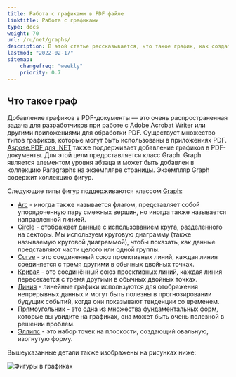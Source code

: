 ```yaml
---
title: Работа с графиками в PDF файле
linktitle: Работа с графиками
type: docs
weight: 70
url: /ru/net/graphs/
description: В этой статье рассказывается, что такое график, как создать объект заполненного прямоугольника и другие функции
lastmod: "2022-02-17"
sitemap:
    changefreq: "weekly"
    priority: 0.7
---
```

<script type="application/ld+json">
{
    "@context": "https://schema.org",
    "@type": "TechArticle",
    "headline": "Работа с графиками в PDF файле",
    "alternativeHeadline": "Как создать графики в PDF",
    "author": {
        "@type": "Person",
        "name":"Анастасия Голуб",
        "givenName": "Анастасия",
        "familyName": "Голуб",
        "url":"https://www.linkedin.com/in/anastasiia-holub-750430225/"
    },
    "genre": "генерация PDF документов",
    "keywords": "pdf, c#, графики в pdf",
    "wordcount": "302",
    "proficiencyLevel":"Начинающий",
    "publisher": {
        "@type": "Organization",
        "name": "Команда документации Aspose.PDF",
        "url": "https://products.aspose.com/pdf",
        "logo": "https://www.aspose.cloud/templates/aspose/img/products/pdf/aspose_pdf-for-net.svg",
        "alternateName": "Aspose",
        "sameAs": [
            "https://facebook.com/aspose.pdf/",
            "https://twitter.com/asposepdf",
            "https://www.youtube.com/channel/UCmV9sEg_QWYPi6BJJs7ELOg/featured",
            "https://www.linkedin.com/company/aspose",
            "https://stackoverflow.com/questions/tagged/aspose",
            "https://aspose.quora.com/",
            "https://aspose.github.io/"
        ],
        "contactPoint": [
            {
                "@type": "ContactPoint",
                "telephone": "+1 903 306 1676",
                "contactType": "продажи",
                "areaServed": "US",
                "availableLanguage": "en"
            },
            {
                "@type": "ContactPoint",
                "telephone": "+44 141 628 8900",
                "contactType": "продажи",
                "areaServed": "GB",
                "availableLanguage": "en"
            },
            {
                "@type": "ContactPoint",
                "telephone": "+61 2 8006 6987",
                "contactType": "продажи",
                "areaServed": "AU",
                "availableLanguage": "en"
            }
        ]
    },
    "url": "/net/graphs/",
    "mainEntityOfPage": {
        "@type": "WebPage",
        "@id": "/net/graphs/"
    },
    "dateModified": "2022-02-04",
    "description": "В этой статье рассказывается, что такое график, как создать объект заполненного прямоугольника и другие функции"
}
</script>
## Что такое граф

Добавление графиков в PDF-документы — это очень распространенная задача для разработчиков при работе с Adobe Acrobat Writer или другими приложениями для обработки PDF. Существует множество типов графиков, которые могут быть использованы в приложениях PDF.
[Aspose.PDF для .NET](/pdf/ru/net/) также поддерживает добавление графиков в PDF-документы. Для этой цели предоставляется класс Graph. Graph является элементом уровня абзаца и может быть добавлен в коллекцию Paragraphs на экземпляре страницы. Экземпляр Graph содержит коллекцию фигур.

Следующие типы фигур поддерживаются классом [Graph](https://reference.aspose.com/pdf/net/aspose.pdf.drawing/graph):

- [Arc](/pdf/ru/net/add-arc/) - иногда также называется флагом, представляет собой упорядоченную пару смежных вершин, но иногда также называется направленной линией.
- [Circle](/pdf/ru/net/add-circle/) - отображает данные с использованием круга, разделенного на секторы. Мы используем круговую диаграмму (также называемую круговой диаграммой), чтобы показать, как данные представляют части целого или одной группы.
- [Curve](/pdf/ru/net/add-curve/) - это соединенный союз проективных линий, каждая линия соединяется с тремя другими в обычных двойных точках.
- [Кривая](/pdf/ru/net/add-curve/) - это соединённый союз проективных линий, каждая линия пересекается с тремя другими в обычных двойных точках.
- [Линия](/pdf/ru/net/add-line) - линейные графики используются для отображения непрерывных данных и могут быть полезны в прогнозировании будущих событий, когда они показывают тенденции со временем.
- [Прямоугольник](/pdf/ru/net/add-rectangle/) - это одна из множества фундаментальных форм, которые вы увидите на графиках, она может быть очень полезной в решении проблем.
- [Эллипс](/pdf/ru/net/add-ellipse/) - это набор точек на плоскости, создающий овальную, изогнутую форму.

Вышеуказанные детали также изображены на рисунках ниже:

![Фигуры в графиках](graphs.png)

